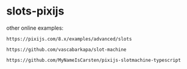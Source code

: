 # slots-pixijs

other online examples:
```
https://pixijs.com/8.x/examples/advanced/slots

https://github.com/vascabarkapa/slot-machine

https://github.com/MyNameIsCarsten/pixijs-slotmachine-typescript
```